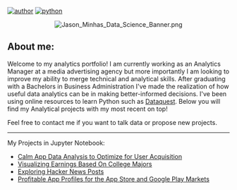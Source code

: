 [![author](https://badgen.net/badge/Author/Jason_Minhas/blue)](https://www.linkedin.com/in/jasonminhas/) [![python](https://badgen.net/badge/Python/3.6+/yellow)](https://www.python.org)

<p align="center">
  <img src="https://raw.githubusercontent.com/JasonMinhas/DataScience/master/Images/Jason_Minhas_Data_Science_Banner_V2.png" alt="Jason_Minhas_Data_Science_Banner.png" border="0" />
</p>

## About me:

Welcome to my analytics portfolio! I am currently working as an Analytics Manager at a media advertising agency but more importantly I am looking to improve my ability to merge technical and analytical skills. After graduating with a Bachelors in Business Administration I've made the realization of how useful data analytics can be in making better-informed decisions. I've been using online resources to learn Python such as [Dataquest](https://www.dataquest.io/).  Below you will find my Analytical projects with my most recent on top!

Feel free to contact me if you want to talk data or propose new projects.

***

My Projects in Jupyter Notebook:

* [Calm App Data Analysis to Optimize for User Acquisition](https://github.com/JasonMinhas/DataAnalysis/blob/master/Calm%20Data%20Analysis/calm_data_analysis.ipynb)
* [Visualizing Earnings Based On College Majors](https://github.com/JasonMinhas/DataScience/blob/master/Visualizing%20Earnings%20Based%20On%20College%20Majors/Visualizing%20Earnings%20Based%20On%20College%20Majors.ipynb)
* [Exploring Hacker News Posts](https://github.com/JasonMinhas/DataScience/blob/master/Exploring%20Hacker%20News%20Posts/Exploring%20Hacker%20News%20Posts.ipynb)
* [Profitable App Profiles for the App Store and Google Play Markets](https://github.com/JasonMinhas/DataScience/blob/master/Profitable%20App%20Profiles%20for%20the%20App%20Store%20and%20Google%20Play%20Markets/Profitable%20App%20Profiles%20for%20the%20App%20Store%20and%20Google%20Play%20Store.ipynb)

